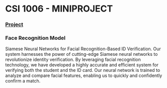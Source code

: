 # CSI 1006 - MINIPROJECT

### [Project](https://github.com/Aravinth1525/ID_Card_Detection_Final)

### Face Recognition Model 

Siamese Neural Networks for Facial Recognition-Based ID Verification. Our system harnesses the power of cutting-edge Siamese neural networks to revolutionize identity verification. By leveraging facial recognition technology, we have developed a highly accurate and efficient system for verifying both the student and the ID card. Our neural network is trained to analyze and compare facial features, enabling us to quickly and confidently confirm a match.

